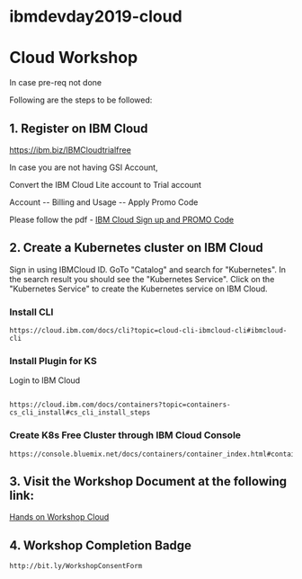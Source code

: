 # ibmdevday2019-cloud

# Cloud Workshop

In case pre-req not done

Following are the steps to be followed:

## 1. Register on IBM Cloud

https://ibm.biz/IBMCloudtrialfree

In case you are not having GSI Account, 

Convert the IBM Cloud Lite account to Trial account

Account -- Billing and Usage -- Apply Promo Code


Please follow the pdf - [IBM Cloud Sign up and PROMO Code](https://github.com/IBMDevConnect/ibmdevday2019-cloud/blob/master/workshop/IBM%20Cloud%20Sign%20up%20and%20PROMO%20Code.pdf)

## 2. Create a Kubernetes cluster on IBM Cloud
Sign in using IBMCloud ID. GoTo "Catalog" and search for "Kubernetes". In the search result you should see the "Kubernetes Service". Click on the "Kubernetes Service" to create the Kubernetes service on IBM Cloud. 


### Install CLI

``` 
https://cloud.ibm.com/docs/cli?topic=cloud-cli-ibmcloud-cli#ibmcloud-cli

``` 


### Install Plugin for KS

Login to IBM Cloud

``` 

https://cloud.ibm.com/docs/containers?topic=containers-cs_cli_install#cs_cli_install_steps

``` 

### Create K8s Free Cluster through IBM Cloud Console

``` 
https://console.bluemix.net/docs/containers/container_index.html#container_index
``` 

## 3. Visit the Workshop Document at the following link:

[Hands on Workshop Cloud](https://github.com/IBMDevConnect/ibmdevday2019-cloud/blob/master/workshop/Hands%20On%20Workshop_Cloud.pdf)


## 4. Workshop Completion Badge 

``` 
http://bit.ly/WorkshopConsentForm
``` 
